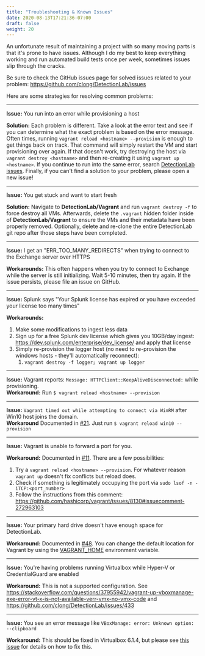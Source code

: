 ```yaml
---
title: "Troubleshooting & Known Issues"
date: 2020-08-13T17:21:36-07:00
draft: false
weight: 20
---
```


An unfortunate result of maintaining a project with so many moving parts is that it's prone to have issues. Although I do my best to keep everything working and run automated build tests once per week, sometimes issues slip through the cracks. 

Be sure to check the GitHub issues page for solved issues related to your problem: https://github.com/clong/DetectionLab/issues

Here are some strategies for resolving common problems:

---
**Issue:** You run into an error while provisioning a host

**Solution:** Each problem is different. Take a look at the error text and see if you can determine what the exact problem is based on the error message. Often times, running `vagrant reload <hostname> --provision` is enough to get things back on track. That command will simply restart the VM and start provisioning over again. If that doesn't work, try destroying the host via `vagrant destroy <hostname>` and then re-creating it using `vagrant up <hostname>`. If you continue to run into the same error, search [DetectionLab issues](https://github.com/issues). Finally, if you can't find a solution to your problem, please open a new issue!

---

**Issue:** You get stuck and want to start fresh

**Solution:** Navigate to **DetectionLab/Vagrant** and run `vagrant destroy -f` to force destroy all VMs. Afterwards, delete the `.vagrant` hidden folder inside of **DetectionLab/Vagrant** to ensure the VMs and their metadata have been properly removed. Optionally, delete and re-clone the entire DetectionLab git repo after those steps have been completed.

---

**Issue:** I get an "ERR_TOO_MANY_REDIRECTS" when trying to connect to the Exchange server over HTTPS

**Workarounds:** This often happens when you try to connect to Exchange while the server is still initializing. Wait 5-10 minutes, then try again. If the issue persists, please file an issue on GitHub.


---

**Issue:** Splunk says "Your Splunk license has expired or you have exceeded your license too many times"

**Workarounds:**
1. Make some modifications to ingest less data 
2. Sign up for a free Splunk dev license which gives you 10GB/day ingest: https://dev.splunk.com/enterprise/dev_license/ and apply that license
3. Simply re-provision the logger host (no need to re-provision the windows hosts - they'll automatically reconnect):
   1. `vagrant destroy -f logger; vagrant up logger`

---

**Issue:** Vagrant reports: `Message: HTTPClient::KeepAliveDisconnected:` while provisioning.                     
**Workaround:** Run `$ vagrant reload <hostname> --provision`

---

**Issue:** `Vagrant timed out while attempting to connect via WinRM` after Win10 host joins the domain.                        
**Workaround** Documented in [#21](https://github.com/clong/detectionlab/issues/21). Just run `$ vagrant reload win10 --provision`

---

**Issue:** Vagrant is unable to forward a port for you.

**Workaround:** Documented in [#11](https://github.com/clong/detectionlab/issues/11). There are a few possibilities:
1. Try a `vagrant reload <hostname> --provision`. For whatever reason `vagrant up` doesn't fix conflicts but reload does.
2. Check if something is legitimately occupying the port via `sudo lsof -n -iTCP:<port_number>`
3. Follow the instructions from this comment: https://github.com/hashicorp/vagrant/issues/8130#issuecomment-272963103

---

**Issue:** Your primary hard drive doesn't have enough space for DetectionLab.

**Workaround:** Documented in [#48](https://github.com/clong/detectionlab/issues/48). You can change the default location for Vagrant by using the [VAGRANT_HOME](https://www.vagrantup.com/docs/other/environmental-variables.html#vagrant_home) environment variable.

---

**Issue:** You're having problems running Virtualbox while Hyper-V or CredentialGuard are enabled

**Workaround:** This is not a supported configuration. See https://stackoverflow.com/questions/37955942/vagrant-up-vboxmanage-exe-error-vt-x-is-not-available-verr-vmx-no-vmx-code and https://github.com/clong/DetectionLab/issues/433

---

**Issue:** You see an error message like `VBoxManage: error: Unknown option: --clipboard`

**Workaround:** This should be fixed in Virtualbox 6.1.4, but please see [this issue](https://github.com/clong/DetectionLab/issues/374#issuecomment-577920555) for details on how to fix this.